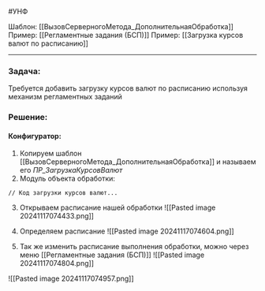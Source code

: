 #УНФ 

Шаблон: [[ВызовСерверногоМетода_ДополнительнаяОбработка]]
Пример: [[Регламентные задания (БСП)]]
Пример: [[Загрузка курсов валют по расписанию]]

---
### Задача:
Требуется добавить загрузку курсов валют по расписанию используя механизм регламентных заданий

### Решение:

#### Конфигуратор:

1. Копируем шаблон  [[ВызовСерверногоМетода_ДополнительнаяОбработка]] и называем его *ПР_ЗагрузкаКурсовВалют*
2. Модуль объекта обработки:
```bsl
// Код загрузки курсов валют...
```

3. Открываем расписание нашей обработки
![[Pasted image 20241117074433.png]]

4. Определяем расписание
![[Pasted image 20241117074604.png]]

5. Так же изменить расписание выполнения обработки, можно через меню [[Регламентные задания (БСП)]]
![[Pasted image 20241117074804.png]]

![[Pasted image 20241117074957.png]]